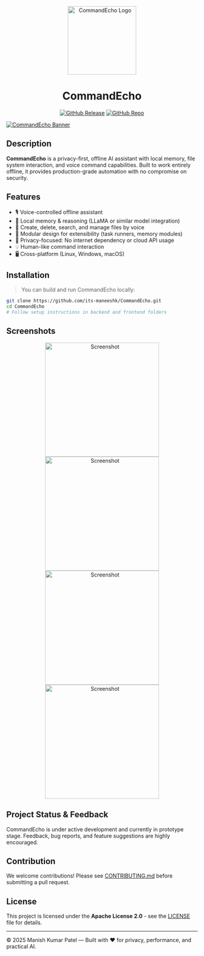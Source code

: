 <div align="center">
  <a href="https://github.com/its-maneeshk/CommandEcho" target="_blank">
    <img width="180" src="assets/logo/commandecho_logo.svg" alt="CommandEcho Logo">
  </a>
</div>

<h1 align="center">CommandEcho</h1>

<p align="center">
    <a href="https://github.com/its-maneeshk/CommandEcho/releases/latest"><img alt="GitHub Release" src="https://img.shields.io/github/v/release/its-maneeshk/CommandEcho?color=greenlight&label=latest%20release"></a>
    <a href="https://github.com/its-maneeshk/CommandEcho"><img alt="GitHub Repo" src="https://img.shields.io/badge/project-github-purple?&labelColor=gray"></a>
</p>

<a href="https://github.com/its-maneeshk/CommandEcho" target="_blank">
    <img alt="CommandEcho Banner" src="assets/banners/commandecho_banner.png"/>
</a>

## Description

**CommandEcho** is a privacy-first, offline AI assistant with local memory, file system interaction, and voice command capabilities. Built to work entirely offline, it provides production-grade automation with no compromise on security.

## Features

- 🎙 Voice-controlled offline assistant
- 🧠 Local memory & reasoning (LLaMA or similar model integration)
- 📁 Create, delete, search, and manage files by voice
- 🧩 Modular design for extensibility (task runners, memory modules)
- 🔐 Privacy-focused: No internet dependency or cloud API usage
- 💡 Human-like command interaction
- 🖥 Cross-platform (Linux, Windows, macOS)

## Installation

> You can build and run CommandEcho locally:

```bash
git clone https://github.com/its-maneeshk/CommandEcho.git
cd CommandEcho
# Follow setup instructions in backend and frontend folders
```

## Screenshots

<div align="center">
<img src="assets/screenshots/app-home_dark.png" alt="Screenshot" height="300">
<img src="assets/screenshots/app-home_light.png" alt="Screenshot" height="300">
<img src="assets/screenshots/voice-command_dark.png" alt="Screenshot" height="300">
<img src="assets/screenshots/voice-command_light.png" alt="Screenshot" height="300">
</div>

## Project Status & Feedback

CommandEcho is under active development and currently in prototype stage. Feedback, bug reports, and feature suggestions are highly encouraged.

## Contribution

We welcome contributions! Please see [CONTRIBUTING.md](CONTRIBUTING.md) before submitting a pull request.

## License

This project is licensed under the **Apache License 2.0** - see the [LICENSE](LICENSE) file for details.

---
© 2025 Manish Kumar Patel — Built with ❤️ for privacy, performance, and practical AI.
